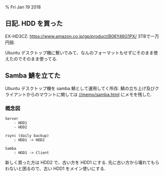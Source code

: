 % Fri Jan 19 2018

## 日記. HDD を買った

EX-HD3CZ: https://www.amazon.co.jp/gp/product/B06Y46G1PX/
3TBで一万円弱.

Ubuntu デスクトップ機に繋いでみて、なんのフォーマットもせずにそのまま使えたのでそのまま使ってる.

## Samba 鯖を立てた

Ubuntu デスクトップ機を samba 鯖として運用してく所存.
鯖の立ち上げ及びクライアントからのマウントに関しては
[//memo/samba.html](//memo/samba.html)
にメモを残した.

### 概念図

```
Server
    - HDD1
    - HDD2

rsync (daily backup)
    : HDD1 -> HDD2

Samba
    : HDD1 -> Client
```

新しく買った方は HDD2 で、古い方を HDD1 にする.
先に古い方から壊れてもらわないと困るので、古い HDD1 をメイン使いにする.

